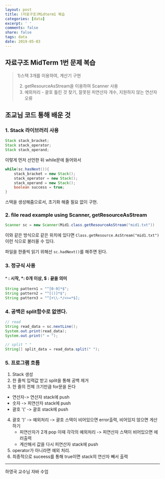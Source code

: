```yaml
---
layout: post
title: (자료구조)Midterm1 복습
categories: [data]
excerpt: ' '
comments: false
share: false
tags: data
date: 2019-05-03
---
```


## 자료구조 MidTerm 1번 문제 복습

> 1)스택 3개를 이용하여, 계산기 구현
>
> 2. getResourceAsStream을 이용하여 Scanner 사용
> 3. 예외처리 - 괄호 틀린 것 찾기, 잘못된 피연산자 개수, 지원하지 않는 연산자 오류

## 조교님 코드 통해 배운 것

### 1. Stack 라이브러리 사용

```java
Stack stack_bracket;
Stack stack_operator;
Stack stack_operand;
```

이렇게 먼저 선언한 뒤 while문에 들어와서

```java
while(sc.hasNext()){
    stack_bracket = new Stack();
    stack_operator = new Stack();
    stack_operand = new Stack();
    boolean success = true;
}
```

스택을 생성해줌으로서, 초기화 해줄 필요 없이 구현.

### 2. file read example using Scanner, getResourceAsStream

```java
Scanner sc = new Scanner(Mid1.class.getResourceAsStream("mid1.txt"))

```

이와 같은 방식으로 같은 위치에 있다면
`Class.getResource.AsStream("mid1.txt")`이런 식으로 불러올 수 있다.

파일을 한줄씩 읽기 위해선
`sc.hadNext()`를 해주면 된다.

### 3. 정규식 사용

#### ^ : 시작, \*: 0개 이상, \$ : 끝을 의미

```java
String pattern1 = "^[0-9]*$";
String pattern2 = "^[()]*$";
String pattern3 = "^[+\\-*/<>=*$];
```

### 4. 공백은 split함수로 없앤다.

```java
// read
String read_data = sc.nextLine();
System.out.print(read_data);
System.out.print(" = ");

// split " "
String[] split_data = read_data.split(" ");
```

### 5. 프로그램 흐름

1. Stack 생성
2. 한 줄씩 입력값 받고 split을 통해 공백 제거
3. 한 줄의 전체 크기만큼 for문을 돈다

- 연산자-> 연산자 stack에 push
- 숫자 -> 피연산자 stack에 push
- 괄호 '(' -> 괄호 stack에 push

4. 괄호 ')' -> 예외처리 -> 괄호 스택이 비어있으면 error출력, 비어있지 않으면 게산하기
   - 피연산자가 2개 pop 이때 각각의 예외처리 -> 피연산자 스택이 비어있으면 에러출력
   - 계산해서 값을 다시 피연산자 stack에 push
5. operator가 아니라면 예외 처리.
6. 최종적으로 suceess를 통해 true이면 stack의 연산자 빼서 출력

---

하영국 교수님 자바 수업

```

```
